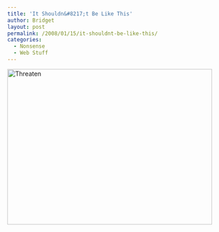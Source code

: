 ```yaml
---
title: 'It Shouldn&#8217;t Be Like This'
author: Bridget
layout: post
permalink: /2008/01/15/it-shouldnt-be-like-this/
categories:
  - Nonsense
  - Web Stuff
---
```

<img src="http://farm3.static.flickr.com/2206/2194624876_8b2322dd30.jpg" alt="Threaten" height="355" width="468" />